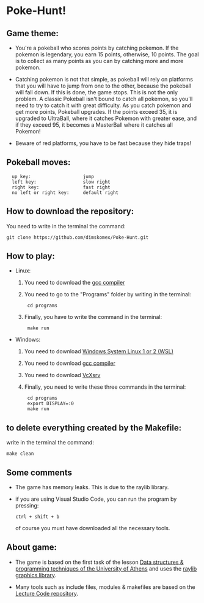 # Poke-Hunt!

## Game theme: 
* You're a pokeball who scores points by catching pokemon. If the pokemon is legendary, you earn 15 points, otherwise, 10 points. The goal is to collect as many points as you can by catching more and more pokemon.

* Catching pokemon is not that simple, as pokeball will rely on platforms that you will have to jump from one to the other, because the pokeball will fall down. If this is done, the game stops. This is not the only problem. A classic Pokeball isn't bound to catch all pokemon, so you'll need to try to catch it with great difficulty. As you catch pokemon and get more points, Pokeball upgrades. If the points exceed 35, it is upgraded to UltraBall, where it catches Pokemon with greater ease, and if they exceed 95, it becomes a MasterBall where it catches all Pokemon!

* Beware of red platforms, you have to be fast because they hide traps!

## Pokeball moves: 
      up key:                   jump 
      left key:                 slow right
      right key:                fast right
      no left or right key:     default right

## How to download the repository:
  You need to write in the terminal the command:

    git clone https://github.com/dimskomex/Poke-Hunt.git

## How to play:
- Linux: 
    1) You need to download the [gcc compiler](https://www.geeksforgeeks.org/how-to-install-gcc-compiler-on-linux/) 

    2) You need to go to the "Programs" folder by writing in the terminal:

            cd programs
    
    3) Finally, you have to write the command in the terminal:

            make run

- Windows:
    1) You need to download [Windows System Linux 1 or 2 (WSL)](https://learn.microsoft.com/en-us/windows/wsl/install) 
    2) You need to download [gcc compiler](https://www.systranbox.com/how-to-install-gcc-on-wsl-linux/)
    3) You need to download [VcXsrv](https://www.youtube.com/watch?v=4SZXbl9KVsw)
    4) Finally, you need to write these three commands in the terminal:
    
            cd programs
            export DISPLAY=:0
            make run

## to delete everything created by the Makefile:
write in the terminal the command:

    make clean

## Some comments
  * The game has memory leaks. This is due to the raylib library.
  * if you are using Visual Studio Code, you can run the program by pressing:

        ctrl + shift + b
      of course you must have downloaded all the necessary tools.

## About game:
- The game is based on the first task of the lesson [Data structures & programming techniques of the University of Athens](https://k08.chatzi.org/projects/project1/) and uses the [raylib graphics library](https://github.com/raysan5/raylib/blob/master/src/raylib.h).

- Many tools such as include files, modules & makefiles are based on the [Lecture Code repository](https://github.com/chatziko-k08/lecture-code).
